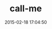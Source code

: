 ---
layout: post
title:  "call-me"
repo:   "meh/ruby-call-me"
date:   2015-02-18 17:04:50
gemurl: http://github.com/meh/ruby-call-me
---